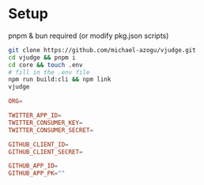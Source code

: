 # Setup

pnpm & bun required (or modify pkg.json scripts)

<!-- ffmpeg system dependency -->

```bash
git clone https://github.com/michael-azogu/vjudge.git
cd vjudge && pnpm i
cd core && touch .env
# fill in the .env file
npm run build:cli && npm link
vjudge
```

```toml
ORG=

TWITTER_APP_ID=
TWITTER_CONSUMER_KEY=
TWITTER_CONSUMER_SECRET=

GITHUB_CLIENT_ID=
GITHUB_CLIENT_SECRET=

GITHUB_APP_ID=
GITHUB_APP_PK=""
```
